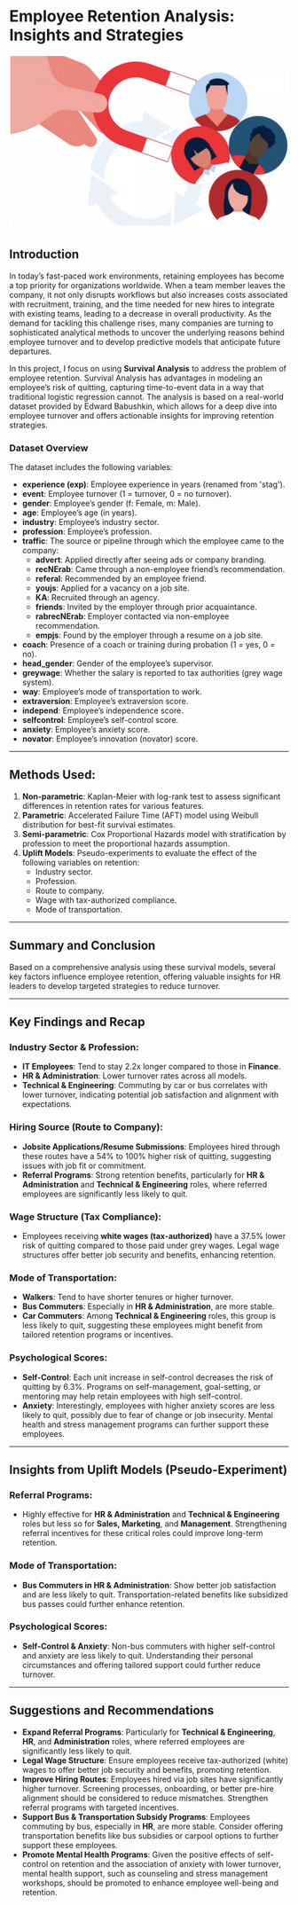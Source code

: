 # Employee Retention Analysis: Insights and Strategies
![Fraud Detection Image](img/emp_retention.png)
## Introduction

In today’s fast-paced work environments, retaining employees has become a top priority for organizations worldwide. When a team member leaves the company, it not only disrupts workflows but also increases costs associated with recruitment, training, and the time needed for new hires to integrate with existing teams, leading to a decrease in overall productivity. As the demand for tackling this challenge rises, many companies are turning to sophisticated analytical methods to uncover the underlying reasons behind employee turnover and to develop predictive models that anticipate future departures.

In this project, I focus on using **Survival Analysis** to address the problem of employee retention. Survival Analysis has advantages in modeling an employee’s risk of quitting, capturing time-to-event data in a way that traditional logistic regression cannot. The analysis is based on a real-world dataset provided by Edward Babushkin, which allows for a deep dive into employee turnover and offers actionable insights for improving retention strategies.

### Dataset Overview

The dataset includes the following variables:

- **experience (exp)**: Employee experience in years (renamed from 'stag').
- **event**: Employee turnover (1 = turnover, 0 = no turnover).
- **gender**: Employee’s gender (f: Female, m: Male).
- **age**: Employee’s age (in years).
- **industry**: Employee’s industry sector.
- **profession**: Employee’s profession.
- **traffic**: The source or pipeline through which the employee came to the company:
  - **advert**: Applied directly after seeing ads or company branding.
  - **recNErab**: Came through a non-employee friend’s recommendation.
  - **referal**: Recommended by an employee friend.
  - **youjs**: Applied for a vacancy on a job site.
  - **KA**: Recruited through an agency.
  - **friends**: Invited by the employer through prior acquaintance.
  - **rabrecNErab**: Employer contacted via non-employee recommendation.
  - **empjs**: Found by the employer through a resume on a job site.
- **coach**: Presence of a coach or training during probation (1 = yes, 0 = no).
- **head_gender**: Gender of the employee’s supervisor.
- **greywage**: Whether the salary is reported to tax authorities (grey wage system).
- **way**: Employee’s mode of transportation to work.
- **extraversion**: Employee’s extraversion score.
- **independ**: Employee’s independence score.
- **selfcontrol**: Employee’s self-control score.
- **anxiety**: Employee’s anxiety score.
- **novator**: Employee’s innovation (novator) score.

---

## Methods Used:

1. **Non-parametric**: Kaplan-Meier with log-rank test to assess significant differences in retention rates for various features.
2. **Parametric**: Accelerated Failure Time (AFT) model using Weibull distribution for best-fit survival estimates.
3. **Semi-parametric**: Cox Proportional Hazards model with stratification by profession to meet the proportional hazards assumption.
4. **Uplift Models**: Pseudo-experiments to evaluate the effect of the following variables on retention:
   - Industry sector.
   - Profession.
   - Route to company.
   - Wage with tax-authorized compliance.
   - Mode of transportation.

---

## Summary and Conclusion
Based on a comprehensive analysis using these survival models, several key factors influence employee retention, offering valuable insights for HR leaders to develop targeted strategies to reduce turnover.

---

## Key Findings and Recap

### Industry Sector & Profession:
- **IT Employees**: Tend to stay 2.2x longer compared to those in **Finance**.
- **HR & Administration**: Lower turnover rates across all models.
- **Technical & Engineering**: Commuting by car or bus correlates with lower turnover, indicating potential job satisfaction and alignment with expectations.

### Hiring Source (Route to Company):
- **Jobsite Applications/Resume Submissions**: Employees hired through these routes have a 54% to 100% higher risk of quitting, suggesting issues with job fit or commitment.
- **Referral Programs**: Strong retention benefits, particularly for **HR & Administration** and **Technical & Engineering** roles, where referred employees are significantly less likely to quit.

### Wage Structure (Tax Compliance):
- Employees receiving **white wages (tax-authorized)** have a 37.5% lower risk of quitting compared to those paid under grey wages. Legal wage structures offer better job security and benefits, enhancing retention.

### Mode of Transportation:
- **Walkers**: Tend to have shorter tenures or higher turnover.
- **Bus Commuters**: Especially in **HR & Administration**, are more stable.
- **Car Commuters**: Among **Technical & Engineering** roles, this group is less likely to quit, suggesting these employees might benefit from tailored retention programs or incentives.

### Psychological Scores:
- **Self-Control**: Each unit increase in self-control decreases the risk of quitting by 6.3%. Programs on self-management, goal-setting, or mentoring may help retain employees with high self-control.
- **Anxiety**: Interestingly, employees with higher anxiety scores are less likely to quit, possibly due to fear of change or job insecurity. Mental health and stress management programs can further support these employees.

---

## Insights from Uplift Models (Pseudo-Experiment)

### Referral Programs:
- Highly effective for **HR & Administration** and **Technical & Engineering** roles but less so for **Sales, Marketing**, and **Management**. Strengthening referral incentives for these critical roles could improve long-term retention.

### Mode of Transportation:
- **Bus Commuters in HR & Administration**: Show better job satisfaction and are less likely to quit. Transportation-related benefits like subsidized bus passes could further enhance retention.

### Psychological Scores:
- **Self-Control & Anxiety**: Non-bus commuters with higher self-control and anxiety are less likely to quit. Understanding their personal circumstances and offering tailored support could further reduce turnover.

---

## Suggestions and Recommendations

- **Expand Referral Programs**: Particularly for **Technical & Engineering**, **HR**, and **Administration** roles, where referred employees are significantly less likely to quit.
- **Legal Wage Structure**: Ensure employees receive tax-authorized (white) wages to offer better job security and benefits, promoting retention.
- **Improve Hiring Routes**: Employees hired via job sites have significantly higher turnover. Screening processes, onboarding, or better pre-hire alignment should be considered to reduce mismatches. Strengthen referral programs with targeted incentives.
- **Support Bus & Transportation Subsidy Programs**: Employees commuting by bus, especially in **HR**, are more stable. Consider offering transportation benefits like bus subsidies or carpool options to further support these employees.
- **Promote Mental Health Programs**: Given the positive effects of self-control on retention and the association of anxiety with lower turnover, mental health support, such as counseling and stress management workshops, should be promoted to enhance employee well-being and retention.

